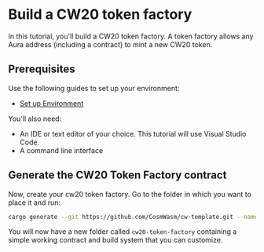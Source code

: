 # Build a CW20 token factory

In this tutorial, you'll build a CW20 token factory. A token factory allows any Aura address (including a contract) to mint a new CW20 token.

## Prerequisites

Use the following guides to set up your environment:

- [Set up Environment](../zero-to-hero-tutorial/1.Environment.md)

You'll also need: 

- An IDE or text editor of your choice. This tutorial will use Visual Studio Code. 
- A command line interface

## Generate the CW20 Token Factory contract

Now, create your cw20 token factory. Go to the folder in which you want to place it and run:
```bash
cargo generate --git https://github.com/CosmWasm/cw-template.git --name cw20-token-factory
```
You will now have a new folder called `cw20-token-factory` containing a simple working contract and build system that you can customize.